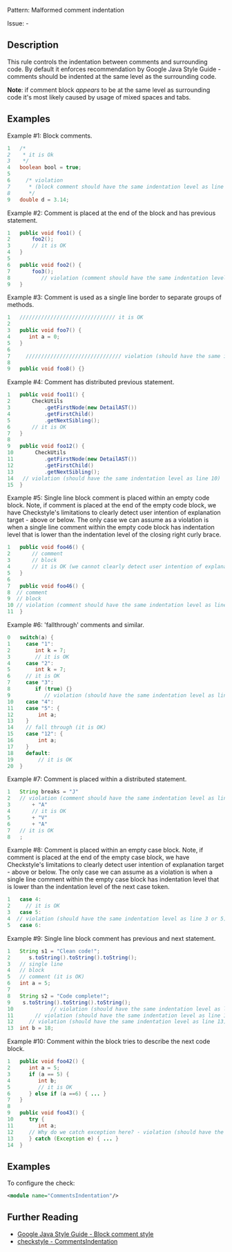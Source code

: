 Pattern: Malformed comment indentation

Issue: -

## Description

This rule controls the indentation between comments and surrounding code. By default it enforces recommendation by Google Java Style Guide - comments should be indented at the same level as the surrounding code.

**Note**: if comment block _appears_ to be at the same level as surrounding code it's most likely caused by usage of mixed spaces and tabs.

## Examples

Example #1: Block comments.


```java
1   /*
2    * it is Ok
3    */
4   boolean bool = true;
5
6     /* violation
7      * (block comment should have the same indentation level as line 9)
8      */
9   double d = 3.14;
```
        

Example #2: Comment is placed at the end of the block and has previous statement.


```java
1   public void foo1() {
2       foo2();
3       // it is OK
4   }
5
6   public void foo2() {
7       foo3();
8          // violation (comment should have the same indentation level as line 7)
9   }
```
        

Example #3: Comment is used as a single line border to separate groups of methods.


```java
1   /////////////////////////////// it is OK
2
3   public void foo7() {
4      int a = 0;
5   }
6
7     /////////////////////////////// violation (should have the same indentation level as line 9)
8
9   public void foo8() {}
```
        

Example #4: Comment has distributed previous statement.


```java
1   public void foo11() {
2       CheckUtils
3           .getFirstNode(new DetailAST())
4           .getFirstChild()
5           .getNextSibling();
6       // it is OK
7   }
8
9   public void foo12() {
10       CheckUtils
11          .getFirstNode(new DetailAST())
12          .getFirstChild()
13          .getNextSibling();
14   // violation (should have the same indentation level as line 10)
15  }
```
        

Example #5: Single line block comment is placed within an empty code block. Note, if comment is placed at the end of the empty code block, we have Checkstyle's limitations to clearly detect user intention of explanation target - above or below. The only case we can assume as a violation is when a single line comment within the empty code block has indentation level that is lower than the indentation level of the closing right curly brace. 


```java
1   public void foo46() {
2       // comment
3       // block
4       // it is OK (we cannot clearly detect user intention of explanation target)
5   }
6
7   public void foo46() {
8  // comment
9  // block
10 // violation (comment should have the same indentation level as line 11)
11  }
```
        

Example #6: 'fallthrough' comments and similar.


```java
0   switch(a) {
1     case "1":
2        int k = 7;
3        // it is OK
4     case "2":
5        int k = 7;
6     // it is OK
7     case "3":
8        if (true) {}
9           // violation (should have the same indentation level as line 8 or 10)
10    case "4":
11    case "5": {
12        int a;
13    }
14    // fall through (it is OK)
15    case "12": {
16        int a;
17    }
18    default:
19        // it is OK
20  }
```
        

Example #7: Comment is placed within a distributed statement.


```java
1   String breaks = "J"
2   // violation (comment should have the same indentation level as line 3)
3       + "A"
4       // it is OK
5       + "V"
6       + "A"
7   // it is OK
8   ;
```
        

Example #8: Comment is placed within an empty case block. Note, if comment is placed at the end of the empty case block, we have Checkstyle's limitations to clearly detect user intention of explanation target - above or below. The only case we can assume as a violation is when a single line comment within the empty case block has indentation level that is lower than the indentation level of the next case token. 


```java
1   case 4:
2     // it is OK
3   case 5:
4  // violation (should have the same indentation level as line 3 or 5)
5   case 6:
```
        

Example #9: Single line block comment has previous and next statement.


```java
1   String s1 = "Clean code!";
2      s.toString().toString().toString();
3   // single line
4   // block
5   // comment (it is OK)
6   int a = 5;
7
8   String s2 = "Code complete!";
9    s.toString().toString().toString();
10            // violation (should have the same indentation level as line 11)
11       // violation (should have the same indentation level as line 12)
12     // violation (should have the same indentation level as line 13)
13  int b = 18;
```
        

Example #10: Comment within the block tries to describe the next code block.


```java
1   public void foo42() {
2      int a = 5;
3      if (a == 5) {
4         int b;
5         // it is OK
6      } else if (a ==6) { ... }
7   }
8
9   public void foo43() {
10     try {
11        int a;
12     // Why do we catch exception here? - violation (should have the same indentation as line 11)
13     } catch (Exception e) { ... }
14  }
```
        

## Examples

To configure the check:


```xml
<module name="CommentsIndentation"/>
```

## Further Reading

* [Google Java Style Guide - Block comment style](http://checkstyle.sourceforge.net/reports/google-java-style-20170228.html#s4.8.6.1-block-comment-style)
* [checkstyle - CommentsIndentation](http://checkstyle.sourceforge.net/config_misc.html#CommentsIndentation)
